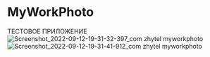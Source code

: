 # MyWorkPhoto
ТЕСТОВОЕ ПРИЛОЖЕНИЕ
![Screenshot_2022-09-12-19-31-32-397_com zhytel myworkphoto](https://user-images.githubusercontent.com/93910990/189707820-cd9dda8b-adab-40d0-91eb-a229d1d84edf.jpg)
![Screenshot_2022-09-12-19-31-41-912_com zhytel myworkphoto](https://user-images.githubusercontent.com/93910990/189707838-83731c68-9e8d-42cb-bcb9-def208cdfbe6.jpg)
